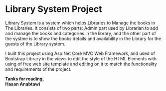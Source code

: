 # Library System Project

 Library System is a system which helps Libraries to Manage the books in The Libraries. It consists of two parts: Admin part used by 
 Librarian to add and manage the books and categories in the library, and the other part of the systme is to show the books details and availability in the Library for the guests of the Library system.

I built this project using Asp.Net Core MVC Web Framework, and used of Bootstrap Library in the views to edit the style of the HTML Elements with using of free web site template and editing on it to match the functionality and requirements of the project.

__Tanks for reading,__   
  __Hasan Anabtawi__





